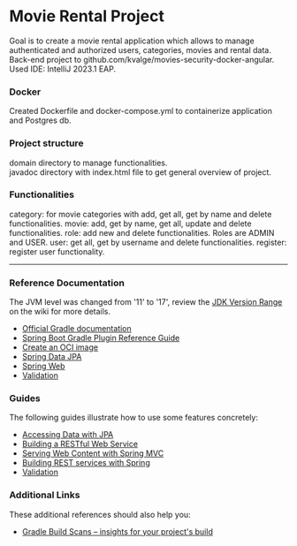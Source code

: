 # Movie Rental Project

Goal is to create a movie rental application which allows to manage authenticated and authorized users, categories, movies and rental data.  
Back-end project to github.com/kvalge/movies-security-docker-angular.
Used IDE: IntelliJ 2023.1 EAP.  

### Docker
Created Dockerfile and docker-compose.yml to containerize application and Postgres db.  

### Project structure
domain directory to manage functionalities.  
javadoc directory with index.html file to get general overview of project.

### Functionalities
category: for movie categories with add, get all, get by name and delete functionalities.
movie: add, get by name, get all, update and delete functionalities.
role: add new and delete functionalities. Roles are ADMIN and USER.
user: get all, get by username and delete functionalities.
register: register user functionality.

------------------------------

### Reference Documentation
The JVM level was changed from '11' to '17', review the [JDK Version Range](https://github.com/spring-projects/spring-framework/wiki/Spring-Framework-Versions#jdk-version-range) on the wiki for more details.

* [Official Gradle documentation](https://docs.gradle.org)
* [Spring Boot Gradle Plugin Reference Guide](https://docs.spring.io/spring-boot/docs/3.0.2/gradle-plugin/reference/html/)
* [Create an OCI image](https://docs.spring.io/spring-boot/docs/3.0.2/gradle-plugin/reference/html/#build-image)
* [Spring Data JPA](https://docs.spring.io/spring-boot/docs/3.0.2/reference/htmlsingle/#data.sql.jpa-and-spring-data)
* [Spring Web](https://docs.spring.io/spring-boot/docs/3.0.2/reference/htmlsingle/#web)
* [Validation](https://docs.spring.io/spring-boot/docs/3.0.2/reference/htmlsingle/#io.validation)

### Guides
The following guides illustrate how to use some features concretely:

* [Accessing Data with JPA](https://spring.io/guides/gs/accessing-data-jpa/)
* [Building a RESTful Web Service](https://spring.io/guides/gs/rest-service/)
* [Serving Web Content with Spring MVC](https://spring.io/guides/gs/serving-web-content/)
* [Building REST services with Spring](https://spring.io/guides/tutorials/rest/)
* [Validation](https://spring.io/guides/gs/validating-form-input/)

### Additional Links
These additional references should also help you:

* [Gradle Build Scans – insights for your project's build](https://scans.gradle.com#gradle)

